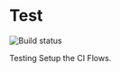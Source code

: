 # Test
![Build status](https://github.com/praveenkonduru/Test/workflows/Continuous%20Integration/badge.svg)

Testing
Setup the CI Flows.

